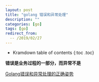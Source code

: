 ```yaml
---
layout: post
title: "golang 错误和异常处理"
description: ""
categories: [go]
tags: [go]
redirect_from:
  -- /2019/02/27
---
```


* Kramdown table of contents
{:toc .toc}

**错误是业务过程的一部分，而异常不是**

[Golang错误和异常处理的正确姿势](https://www.jianshu.com/p/f30da01eea97)